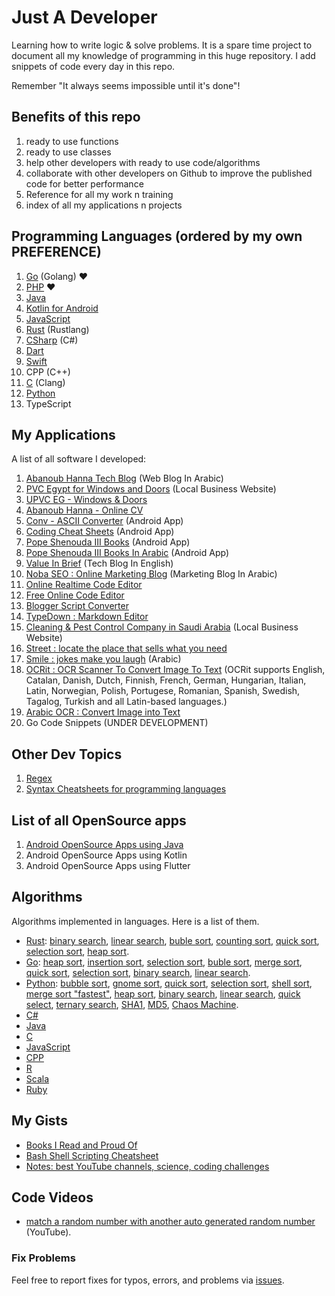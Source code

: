 # Just A Developer
Learning how to write logic &amp; solve problems. It is a spare time project to document all my knowledge of programming in this huge repository. I add snippets of code every day in this repo.

Remember "It always seems impossible until it's done"!

## Benefits of this repo
1. ready to use functions
2. ready to use classes
3. help other developers with ready to use code/algorithms
4. collaborate with other developers on Github to improve the published code for better performance
5. Reference for all my work n training
6. index of all my applications n projects

## Programming Languages (ordered by my own PREFERENCE)
1. [Go](https://github.com/DevAbanoub/programming_route/tree/master/Go) (Golang) ❤
2. [PHP](https://github.com/DevAbanoub/programming_route/tree/master/PHP) ❤
3. [Java](https://github.com/DevAbanoub/programming_route/tree/master/Java-for-Android)
4. [Kotlin for Android](https://github.com/DevAbanoub/Just_A_Developer/tree/master/Kotlin-for-Android)
5. [JavaScript](https://github.com/DevAbanoub/programming_route/tree/master/JavaScript)
6. [Rust](https://github.com/DevAbanoub/programming_route/tree/master/Rust) (Rustlang)
7. [CSharp](https://github.com/DevAbanoub/programming_route/tree/master/c-sharp) (C#)
8. [Dart](https://github.com/DevAbanoub/programming_route/tree/master/Dart-for-Flutter)
9. [Swift](https://github.com/DevAbanoub/Just_A_Developer/tree/master/Swift)
10. CPP (C++)
11. [C](https://github.com/DevAbanoub/programming_route/tree/master/C) (Clang)
12. [Python](https://github.com/DevAbanoub/programming_route/tree/master/Python)
13. TypeScript

## My Applications
A list of all software I developed:
1. [Abanoub Hanna Tech Blog](https://www.AbanoubHanna.com "Tech Blog In Arabic") (Web Blog In Arabic)
2. [PVC Egypt for Windows and Doors](https://www.pvcegypt.com) (Local Business Website)
3. [UPVC EG - Windows & Doors](https://upvceg.com/)
4. [Abanoub Hanna - Online CV](https://abanoub-hanna.github.io/)
5. [Conv - ASCII Converter](https://play.google.com/store/apps/details?id=com.abanoubhanna.conv) (Android App)
6. [Coding Cheat Sheets](https://play.google.com/store/apps/details?id=com.abanoubhanna.cheatsheets) (Android App)
7. [Pope Shenouda III Books](https://play.google.com/store/apps/details?id=com.androidnoba.popeshenoudaiiibooks) (Android App)
8. [Pope Shenouda III Books In Arabic](https://play.google.com/store/apps/details?id=com.abanoubhanna.popeshenoudaarabicbooks) (Android App)
9. [Value In Brief](https://valueinbrief.blogspot.com) (Tech Blog In English)
10. [Noba SEO : Online Marketing Blog](https://nobaseo.blogspot.com) (Marketing Blog In Arabic)
11. [Online Realtime Code Editor](https://www.learns7.com/p/blog-page.html)
12. [Free Online Code Editor](https://onlinecodeeditor.blogspot.com)
13. [Blogger Script Converter](https://bloggerscriptconverter.blogspot.com/)
14. [TypeDown : Markdown Editor](https://markdowneditor.blogspot.com)
15. [Cleaning & Pest Control Company in Saudi Arabia](https://www.zahratelwadi.com) (Local Business Website)
16. [Street : locate the place that sells what you need](https://4ar3.com)
17. [Smile : jokes make you laugh](https://play.google.com/store/apps/details?id=com.abanoubhanna.smile) (Arabic)
18. [OCRit : OCR Scanner To Convert Image To Text](https://play.google.com/store/apps/details?id=com.abanoubhanna.ocrit) (OCRit supports English, Catalan, Danish, Dutch, Finnish, French, German, Hungarian, Italian, Latin, Norwegian, Polish, Portugese, Romanian, Spanish, Swedish, Tagalog, Turkish and all Latin-based languages.)
19. [Arabic OCR : Convert Image into Text](https://play.google.com/store/apps/details?id=com.abanoubhanna.ocr.arabic)
20. Go Code Snippets (UNDER DEVELOPMENT)

## Other Dev Topics
1. [Regex](https://github.com/DevAbanoub/programming_route/blob/master/regex.md)
2. [Syntax Cheatsheets for programming languages](https://github.com/DevAbanoub/programming_route/tree/master/cheatsheets)

## List of all OpenSource apps
1. [Android OpenSource Apps using Java](https://github.com/DevAbanoub/programming_route/blob/master/Android_OpenSource_Apps_using_Java.md)
2. Android OpenSource Apps using Kotlin
3. Android OpenSource Apps using Flutter

## Algorithms
Algorithms implemented in languages. Here is a list of them.
- [Rust](https://github.com/TheAlgorithms/Rust): [binary search](https://github.com/TheAlgorithms/Rust/blob/master/src/searching/binary_search.rs), [linear search](https://github.com/TheAlgorithms/Rust/blob/master/src/searching/linear_search.rs), [buble sort](https://github.com/TheAlgorithms/Rust/blob/master/src/sorting/bubble_sort.rs), [counting sort](https://github.com/TheAlgorithms/Rust/blob/master/src/sorting/counting_sort.rs), [quick sort](https://github.com/TheAlgorithms/Rust/blob/master/src/sorting/quick_sort.rs), [selection sort](https://github.com/TheAlgorithms/Rust/blob/master/src/sorting/selection_sort.rs), [heap sort](https://github.com/TheAlgorithms/Rust/blob/master/src/sorting/heap_sort.rs).
- [Go](https://github.com/TheAlgorithms/Go): [heap sort](https://github.com/TheAlgorithms/Go/blob/master/sorts/Heapsort.go), [insertion sort](https://github.com/TheAlgorithms/Go/blob/master/sorts/InsertionSort.go), [selection sort](https://github.com/TheAlgorithms/Go/blob/master/sorts/SelectionSort.go), [buble sort](https://github.com/TheAlgorithms/Go/blob/master/sorts/bubble_sort.go), [merge sort](https://github.com/TheAlgorithms/Go/blob/master/sorts/merge_sort.go), [quick sort](https://github.com/TheAlgorithms/Go/blob/master/sorts/quick_sort.go), [selection sort](https://github.com/TheAlgorithms/Go/blob/master/sorts/selection_sort.go), [binary search](https://github.com/TheAlgorithms/Go/blob/master/searches/binary_search.go), [linear search](https://github.com/TheAlgorithms/Go/blob/master/searches/linear_search.go).
- [Python](https://github.com/TheAlgorithms/Python): [bubble sort](https://github.com/TheAlgorithms/Python/blob/master/sorts/bubble_sort.py), [gnome sort](https://github.com/TheAlgorithms/Python/blob/master/sorts/gnome_sort.py), [quick sort](https://github.com/TheAlgorithms/Python/blob/master/sorts/quick_sort.py), [selection sort](https://github.com/TheAlgorithms/Python/blob/master/sorts/selection_sort.py), [shell sort](https://github.com/TheAlgorithms/Python/blob/master/sorts/shell_sort.py), [merge sort "fastest"](https://github.com/TheAlgorithms/Python/blob/master/sorts/merge_sort_fastest.py), [heap sort](https://github.com/TheAlgorithms/Python/blob/master/sorts/heap_sort.py), [binary search](https://github.com/TheAlgorithms/Python/blob/master/searches/binary_search.py), [linear search](https://github.com/TheAlgorithms/Python/blob/master/searches/linear_search.py), [quick select](https://github.com/TheAlgorithms/Python/blob/master/searches/quick_select.py), [ternary search](https://github.com/TheAlgorithms/Python/blob/master/searches/ternary_search.py), [SHA1](https://github.com/TheAlgorithms/Python/blob/master/hashes/sha1.py), [MD5](https://github.com/TheAlgorithms/Python/blob/master/hashes/md5.py), [Chaos Machine](https://github.com/TheAlgorithms/Python/blob/master/hashes/chaos_machine.py).
- [C#](https://github.com/TheAlgorithms/C-Sharp)
- [Java](https://github.com/TheAlgorithms/Java)
- [C](https://github.com/TheAlgorithms/C)
- [JavaScript](https://github.com/TheAlgorithms/Javascript)
- [CPP](https://github.com/TheAlgorithms/C-Plus-Plus)
- [R](https://github.com/TheAlgorithms/R)
- [Scala](https://github.com/TheAlgorithms/Scala)
- [Ruby](https://github.com/TheAlgorithms/Ruby)

## My Gists
- [Books I Read and Proud Of](https://gist.github.com/DevAbanoub/b9075f269083cfa593fa055cf4b58cd7)
- [Bash Shell Scripting Cheatsheet](https://gist.github.com/DevAbanoub/73869ceab66bda39cfb3cc6fa939125c)
- [Notes: best YouTube channels, science, coding challenges](https://gist.github.com/DevAbanoub/9e3f0656c0b2dbef62a656b3ac8c3cf8)

## Code Videos
- [match a random number with another auto generated random number](https://www.youtube.com/watch?v=pRKrl-83ZTc) (YouTube).

### Fix Problems
Feel free to report fixes for typos, errors, and problems via [issues](https://github.com/DevAbanoub/programming_route/issues).
